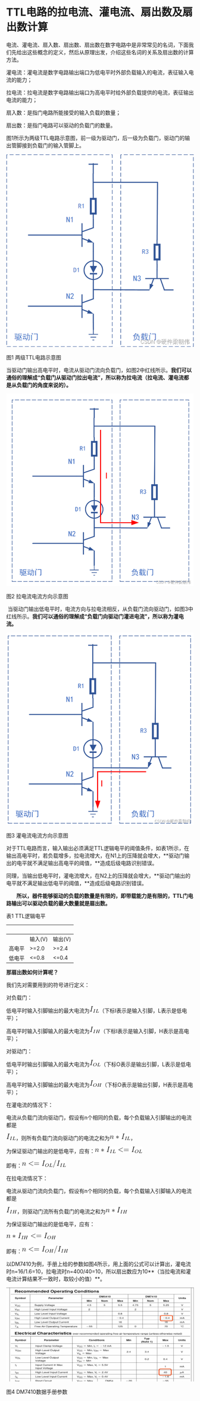 # TTL电路的拉电流、灌电流、扇出数及扇出数计算
电流、灌电流、扇入数、扇出数、扇出数在数字电路中是非常常见的名词，下面我们先给出这些概念的定义，然后从原理出发，介绍这些名词的关系及扇出数的计算方法。

灌电流：灌电流是数字电路输出端口为低电平时外部负载输入的电流，表征输入电流的能力；

拉电流：拉电流是数字电路输出端口为高电平时给外部负载提供的电流，表征输出电流的能力；

扇入数：是指门电路所能接受的输入负载的数量；

扇出数：是指门电路可以驱动的负载门的数量。

图1所示为两级TTL电路示意图，前一级为驱动门，后一级为负载门，驱动门的输出管脚接到负载门的输入管脚上。

![3af09ba1d6a14491b10445ea1af202ac.png](vx_images/125264715243199.png)

图1  两级TTL电路示意图

当驱动门输出高电平时，电流从驱动门流向负载门，如图2中红线所示。**我们可以通俗的理解成“负载门从驱动门拉出电流”，所以称为拉电流（拉电流、灌电流都是从负载门的角度来说的）。**

![75f1ca7c437643b5bdf96ae13cd3eebf.png](vx_images/123184715240695.png)

图2  拉电流电流方向示意图

&nbsp;当驱动门输出低电平时，电流方向与拉电流相反，从负载门流向驱动门，如图3中红线所示。**我们可以通俗的理解成“负载门向驱动门灌进电流”，所以称为灌电流。**

![d692637d7b1b45089d07d04a5f265fb9.png](vx_images/121114715250165.png)

图3  灌电流电流方向示意图 

对于TTL电路而言，输入输出必须满足TTL逻辑电平的阈值条件，如表1所示，在输出高电平时，若负载增多，拉电流增大，在N1上的压降就会增大，**驱动门输出的电平就不满足输出高电平的阈值，**造成后级电路识别错误。

同理，当输出低电平时，灌电流增大，在N2上的压降就会增大，**驱动门输出的电平就不满足输出低电平的阈值，**造成后级电路识别错误。

&nbsp;&nbsp;&nbsp;&nbsp;&nbsp;&nbsp;&nbsp;**所以，器件能够驱动的负载的数量是有限的，即带载能力是有限的，TTL门电路输出可以驱动负载的最大数量就是扇出数。**

表1 TTL逻辑电平

| <br> | <br> | <br> |
| --- | --- | --- |
|  | 输入(V) | 输出(V) |
| 高电平 | \>=2.0 | \>=2.4 |
| 低电平 | <=0.8 | <=0.4 |

**那扇出数如何计算呢？**

我们先对需要用到的符号进行定义：

对负载门：

低电平时输入引脚输出的最大电流为![eq?I_%7BIL%7D](vx_images/119014715257031.png)（下标I表示是输入引脚，L表示是低电平）；

高电平时输入引脚输入的最大电流为![eq?I_%7BIH%7D](vx_images/116944715263485.png)（下标I表示是输入引脚，H表示是高电平）；

对驱动门：

低电平时输出引脚输入的最大电流为![eq?I_%7BOL%7D](vx_images/114884715268349.png)（下标O表示是输出引脚，L表示是低电平）；

高电平时输入引脚输出的最大电流为![eq?I_%7BOH%7D](vx_images/111814715245909.png)（下标O表示是输出引脚，H表示是高电平）；

在灌电流的情况下：

电流从负载门流向驱动门，假设有n个相同的负载，每个负载输入引脚输出的电流都是

![eq?I_%7BIL%7D](vx_images/109754715264668.png)，则所有负载门流向驱动门的电流之和为![eq?n*I_%7BIL%7D](vx_images/107684715267166.png)，

为保证驱动门输出的是低电平，应有：![eq?n*I_%7BIL%7D%3C%3DI_%7BOL%7D](vx_images/105614715269562.png)

即有：![I_%7BIL%7D](vx_images/103554715251682.png)

在拉电流情况下：

电流从驱动门流向负载门，假设有n个相同的负载，每个负载输入引脚输入的电流都是

![eq?I_%7BIH%7D](vx_images/101484715255928.png)，则驱动门流所有负载门的电流之和为![eq?n*I_%7BIH%7D](vx_images/98404715259373.png)

为保证驱动门输出的是低电平，应有：

![eq?n*I_%7BIH%7D%3C%3DI_%7BOH%7D](vx_images/95924715266704.png)

即有：![I_%7BIH%7D](vx_images/93854715246538.png)

以DM7410为例，手册上给的参数如图4所示，用上面的公式可以计算出，灌电流时n=16/1.6=10，拉电流时n=400/40=10，所以扇出数应为10**（当拉电流和灌电流计算结果不一致时，取较小的值）**。 

![0700a37229032a9c0198003dd4c74da5.png](vx_images/91624715258671.png)

图4  DM7410数据手册参数